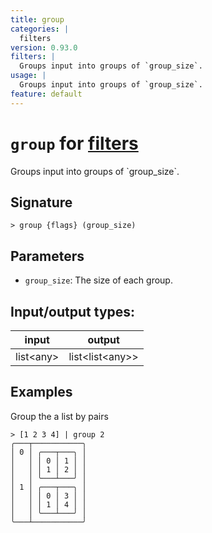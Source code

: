 ```yaml
---
title: group
categories: |
  filters
version: 0.93.0
filters: |
  Groups input into groups of `group_size`.
usage: |
  Groups input into groups of `group_size`.
feature: default
---
```

<!-- This file is automatically generated. Please edit the command in https://github.com/nushell/nushell instead. -->

# `group` for [filters](/commands/categories/filters.md)

<div class='command-title'>Groups input into groups of `group_size`.</div>

## Signature

```> group {flags} (group_size)```

## Parameters

 -  `group_size`: The size of each group.


## Input/output types:

| input     | output          |
| --------- | --------------- |
| list\<any\> | list\<list\<any\>\> |

## Examples

Group the a list by pairs
```nu
> [1 2 3 4] | group 2
╭───┬───────────╮
│ 0 │ ╭───┬───╮ │
│   │ │ 0 │ 1 │ │
│   │ │ 1 │ 2 │ │
│   │ ╰───┴───╯ │
│ 1 │ ╭───┬───╮ │
│   │ │ 0 │ 3 │ │
│   │ │ 1 │ 4 │ │
│   │ ╰───┴───╯ │
╰───┴───────────╯

```
